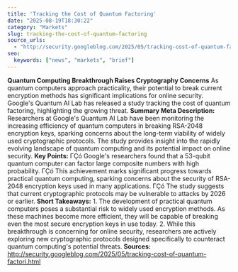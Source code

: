 ```yaml
---
title: 'Tracking the Cost of Quantum Factoring'
date: "2025-08-19T18:30:22"
category: "Markets"
slug: tracking-the-cost-of-quantum-factoring
source_urls:
  - "http://security.googleblog.com/2025/05/tracking-cost-of-quantum-factori.html"
seo:
  keywords: ["news", "markets", "brief"]
---
```

**Quantum Computing Breakthrough Raises Cryptography Concerns**  As quantum computers approach practicality, their potential to break current encryption methods has significant implications for online security. Google's Quantum AI Lab has released a study tracking the cost of quantum factoring, highlighting the growing threat.  **Summary Meta Description:** Researchers at Google's Quantum AI Lab have been monitoring the increasing efficiency of quantum computers in breaking RSA-2048 encryption keys, sparking concerns about the long-term viability of widely used cryptographic protocols. The study provides insight into the rapidly evolving landscape of quantum computing and its potential impact on online security.  **Key Points:**  ΓÇó Google's researchers found that a 53-qubit quantum computer can factor large composite numbers with high probability. ΓÇó This achievement marks significant progress towards practical quantum computing, sparking concerns about the security of RSA-2048 encryption keys used in many applications. ΓÇó The study suggests that current cryptographic protocols may be vulnerable to attacks by 2026 or earlier.  **Short Takeaways:**  1. The development of practical quantum computers poses a substantial risk to widely used encryption methods. As these machines become more efficient, they will be capable of breaking even the most secure encryption keys in use today. 2. While this breakthrough is concerning for online security, researchers are actively exploring new cryptographic protocols designed specifically to counteract quantum computing's potential threats.  **Sources:** http://security.googleblog.com/2025/05/tracking-cost-of-quantum-factori.html 
